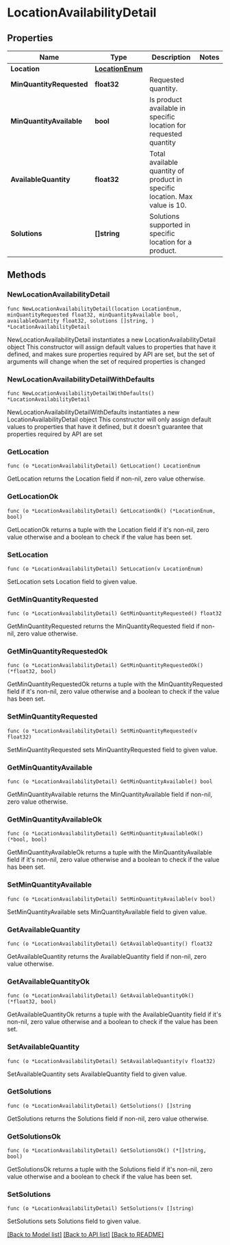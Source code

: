 # LocationAvailabilityDetail

## Properties

Name | Type | Description | Notes
------------ | ------------- | ------------- | -------------
**Location** | [**LocationEnum**](LocationEnum.md) |  | 
**MinQuantityRequested** | **float32** | Requested quantity. | 
**MinQuantityAvailable** | **bool** | Is product available in specific location for requested quantity | 
**AvailableQuantity** | **float32** | Total available quantity of product in specific location. Max value is 10. | 
**Solutions** | **[]string** | Solutions supported in specific location for a product. | 

## Methods

### NewLocationAvailabilityDetail

`func NewLocationAvailabilityDetail(location LocationEnum, minQuantityRequested float32, minQuantityAvailable bool, availableQuantity float32, solutions []string, ) *LocationAvailabilityDetail`

NewLocationAvailabilityDetail instantiates a new LocationAvailabilityDetail object
This constructor will assign default values to properties that have it defined,
and makes sure properties required by API are set, but the set of arguments
will change when the set of required properties is changed

### NewLocationAvailabilityDetailWithDefaults

`func NewLocationAvailabilityDetailWithDefaults() *LocationAvailabilityDetail`

NewLocationAvailabilityDetailWithDefaults instantiates a new LocationAvailabilityDetail object
This constructor will only assign default values to properties that have it defined,
but it doesn't guarantee that properties required by API are set

### GetLocation

`func (o *LocationAvailabilityDetail) GetLocation() LocationEnum`

GetLocation returns the Location field if non-nil, zero value otherwise.

### GetLocationOk

`func (o *LocationAvailabilityDetail) GetLocationOk() (*LocationEnum, bool)`

GetLocationOk returns a tuple with the Location field if it's non-nil, zero value otherwise
and a boolean to check if the value has been set.

### SetLocation

`func (o *LocationAvailabilityDetail) SetLocation(v LocationEnum)`

SetLocation sets Location field to given value.


### GetMinQuantityRequested

`func (o *LocationAvailabilityDetail) GetMinQuantityRequested() float32`

GetMinQuantityRequested returns the MinQuantityRequested field if non-nil, zero value otherwise.

### GetMinQuantityRequestedOk

`func (o *LocationAvailabilityDetail) GetMinQuantityRequestedOk() (*float32, bool)`

GetMinQuantityRequestedOk returns a tuple with the MinQuantityRequested field if it's non-nil, zero value otherwise
and a boolean to check if the value has been set.

### SetMinQuantityRequested

`func (o *LocationAvailabilityDetail) SetMinQuantityRequested(v float32)`

SetMinQuantityRequested sets MinQuantityRequested field to given value.


### GetMinQuantityAvailable

`func (o *LocationAvailabilityDetail) GetMinQuantityAvailable() bool`

GetMinQuantityAvailable returns the MinQuantityAvailable field if non-nil, zero value otherwise.

### GetMinQuantityAvailableOk

`func (o *LocationAvailabilityDetail) GetMinQuantityAvailableOk() (*bool, bool)`

GetMinQuantityAvailableOk returns a tuple with the MinQuantityAvailable field if it's non-nil, zero value otherwise
and a boolean to check if the value has been set.

### SetMinQuantityAvailable

`func (o *LocationAvailabilityDetail) SetMinQuantityAvailable(v bool)`

SetMinQuantityAvailable sets MinQuantityAvailable field to given value.


### GetAvailableQuantity

`func (o *LocationAvailabilityDetail) GetAvailableQuantity() float32`

GetAvailableQuantity returns the AvailableQuantity field if non-nil, zero value otherwise.

### GetAvailableQuantityOk

`func (o *LocationAvailabilityDetail) GetAvailableQuantityOk() (*float32, bool)`

GetAvailableQuantityOk returns a tuple with the AvailableQuantity field if it's non-nil, zero value otherwise
and a boolean to check if the value has been set.

### SetAvailableQuantity

`func (o *LocationAvailabilityDetail) SetAvailableQuantity(v float32)`

SetAvailableQuantity sets AvailableQuantity field to given value.


### GetSolutions

`func (o *LocationAvailabilityDetail) GetSolutions() []string`

GetSolutions returns the Solutions field if non-nil, zero value otherwise.

### GetSolutionsOk

`func (o *LocationAvailabilityDetail) GetSolutionsOk() (*[]string, bool)`

GetSolutionsOk returns a tuple with the Solutions field if it's non-nil, zero value otherwise
and a boolean to check if the value has been set.

### SetSolutions

`func (o *LocationAvailabilityDetail) SetSolutions(v []string)`

SetSolutions sets Solutions field to given value.



[[Back to Model list]](../README.md#documentation-for-models) [[Back to API list]](../README.md#documentation-for-api-endpoints) [[Back to README]](../README.md)


